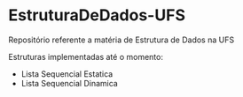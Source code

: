 # EstruturaDeDados-UFS
Repositório referente a matéria de Estrutura de Dados na UFS

Estruturas implementadas até o momento:
 - Lista Sequencial Estatica
 - Lista Sequencial Dinamica
